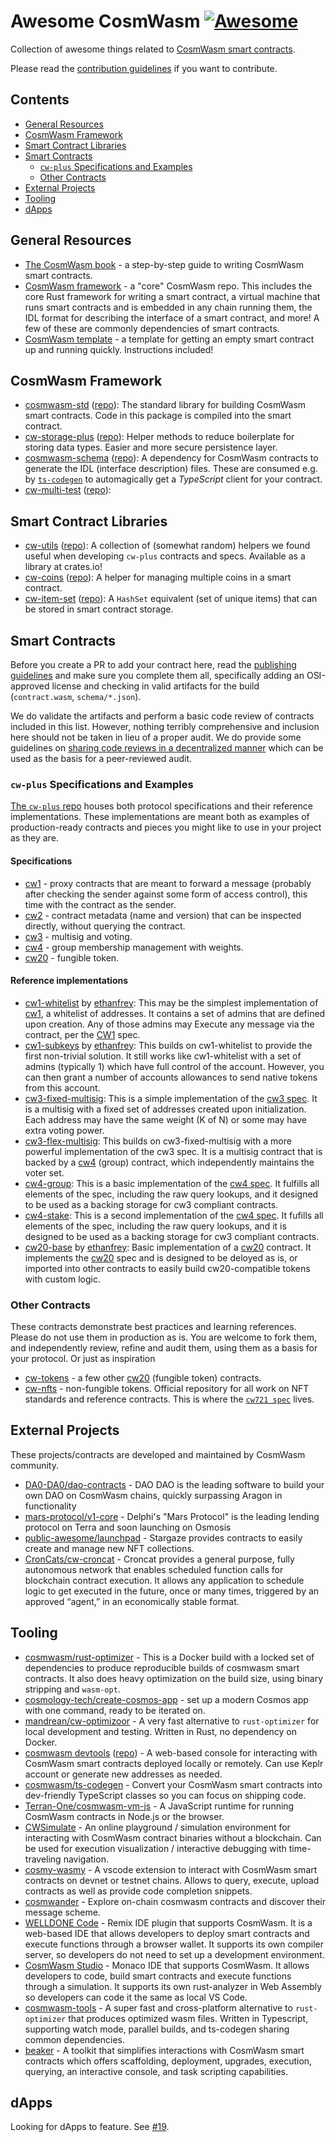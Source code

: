 # Awesome CosmWasm [![Awesome](https://awesome.re/badge.svg)](https://awesome.re)

Collection of awesome things related to
[CosmWasm smart contracts](https://www.cosmwasm.com).

Please read the [contribution guidelines](CONTRIBUTING.md) if you want to
contribute.

## Contents

- [General Resources](#general-resources)
- [CosmWasm Framework](#cosmwasm-framework)
- [Smart Contract Libraries](#smart-contract-libraries)
- [Smart Contracts](#smart-contracts)
  - [`cw-plus` Specifications and Examples](#cw-plus-specifications-and-examples)
  - [Other Contracts](#other-contracts)
- [External Projects](#external-projects)
- [Tooling](#tooling)
- [dApps](#dapps)

## General Resources

- [The CosmWasm book](https://book.cosmwasm.com/) - a step-by-step guide to
  writing CosmWasm smart contracts.
- [CosmWasm framework](https://github.com/CosmWasm/cosmwasm) - a "core" CosmWasm
  repo. This includes the core Rust framework for writing a smart contract, a
  virtual machine that runs smart contracts and is embedded in any chain running
  them, the IDL format for describing the interface of a smart contract, and
  more! A few of these are commonly dependencies of smart contracts.
- [CosmWasm template](https://github.com/CosmWasm/cw-template) - a template for
  getting an empty smart contract up and running quickly. Instructions included!

## CosmWasm Framework

- [cosmwasm-std](https://crates.io/crates/cosmwasm-std)
  ([repo](https://github.com/CosmWasm/cosmwasm/tree/master/packages/std)): The
  standard library for building CosmWasm smart contracts. Code in this package
  is compiled into the smart contract.
- [cw-storage-plus](https://crates.io/crates/cw-storage-plus)
  ([repo](https://github.com/CosmWasm/cw-storage-plus)): Helper methods to
  reduce boilerplate for storing data types. Easier and more secure persistence
  layer.
- [cosmwasm-schema](https://crates.io/crates/cosmwasm-schema)
  ([repo](https://github.com/CosmWasm/cosmwasm/tree/master/packages/schema)): A
  dependency for CosmWasm contracts to generate the IDL (interface description)
  files. These are consumed e.g. by
  [`ts-codegen`](https://github.com/CosmWasm/ts-codegen) to automagically get a
  _TypeScript_ client for your contract.
- [cw-multi-test](https://crates.io/crates/cw-multi-test)
  ([repo](https://github.com/CosmWasm/cw-multi-test)):

## Smart Contract Libraries

- [cw-utils](https://crates.io/crates/cw-utils)
  ([repo](https://github.com/CosmWasm/cw-utils)): A collection of (somewhat
  random) helpers we found useful when developing `cw-plus` contracts and specs.
  Available as a library at crates.io!
- [cw-coins](https://crates.io/crates/cw-coins)
  ([repo](https://github.com/steak-enjoyers/cw-plus-plus)): A helper for
  managing multiple coins in a smart contract.
- [cw-item-set](https://crates.io/crates/cw-item-set)
  ([repo](https://github.com/steak-enjoyers/cw-plus-plus)): A `HashSet`
  equivalent (set of unique items) that can be stored in smart contract storage.

## Smart Contracts

Before you create a PR to add your contract here, read the
[publishing guidelines](https://github.com/confio/cosmwasm-template/blob/master/Publishing.md)
and make sure you complete them all, specifically adding an OSI-approved license
and checking in valid artifacts for the build (`contract.wasm`,
`schema/*.json`).

We do validate the artifacts and perform a basic code review of contracts
included in this list. However, nothing terribly comprehensive and inclusion
here should not be taken in lieu of a proper audit. We do provide some
guidelines on
[sharing code reviews in a decentralized manner](https://github.com/confio/cosmwasm-template/blob/master/Importing.md)
which can be used as the basis for a peer-reviewed audit.

### `cw-plus` Specifications and Examples

[The `cw-plus` repo](https://github.com/CosmWasm/cosmwasm-plus) houses both
protocol specifications and their reference implementations. These
implementations are meant both as examples of production-ready contracts and
pieces you might like to use in your project as they are.

#### Specifications

- [cw1](https://github.com/CosmWasm/cosmwasm-plus/tree/master/packages/cw1) -
  proxy contracts that are meant to forward a message (probably after checking
  the sender against some form of access control), this time with the contract
  as the sender.
- [cw2](https://github.com/CosmWasm/cw-plus/tree/main/packages/cw2) - contract
  metadata (name and version) that can be inspected directly, without querying
  the contract.
- [cw3](https://github.com/CosmWasm/cosmwasm-plus/blob/master/packages/cw4/README.md) -
  multisig and voting.
- [cw4](https://github.com/CosmWasm/cosmwasm-plus/blob/master/packages/cw4/README.md) -
  group membership management with weights.
- [cw20](https://github.com/CosmWasm/cosmwasm-plus/tree/master/packages/cw20) -
  fungible token.

#### Reference implementations

- [cw1-whitelist](https://github.com/CosmWasm/cosmwasm-plus/tree/master/contracts/cw1-whitelist)
  by [ethanfrey](https://github.com/ethanfrey): This may be the simplest
  implementation of
  [cw1](https://github.com/CosmWasm/cosmwasm-plus/tree/master/packages/cw1), a
  whitelist of addresses. It contains a set of admins that are defined upon
  creation. Any of those admins may Execute any message via the contract, per
  the [CW1](https://github.com/CosmWasm/cosmwasm-plus/tree/master/packages/cw1)
  spec.
- [cw1-subkeys](https://github.com/CosmWasm/cosmwasm-plus/tree/master/contracts/cw1-subkeys)
  by [ethanfrey](https://github.com/ethanfrey): This builds on cw1-whitelist to
  provide the first non-trivial solution. It still works like cw1-whitelist with
  a set of admins (typically 1) which have full control of the account. However,
  you can then grant a number of accounts allowances to send native tokens from
  this account.
- [cw3-fixed-multisig](https://github.com/CosmWasm/cosmwasm-plus/tree/master/contracts/cw3-fixed-multisig):
  This is a simple implementation of the
  [cw3 spec](https://github.com/CosmWasm/cosmwasm-plus/blob/master/packages/cw4/README.md).
  It is a multisig with a fixed set of addresses created upon initialization.
  Each address may have the same weight (K of N) or some may have extra voting
  power.
- [cw3-flex-multisig](https://github.com/CosmWasm/cosmwasm-plus/tree/master/contracts/cw3-flex-multisig):
  This builds on cw3-fixed-multisig with a more powerful implementation of the
  cw3 spec. It is a multisig contract that is backed by a
  [cw4](https://github.com/CosmWasm/cosmwasm-plus/tree/master/packages/cw4)
  (group) contract, which independently maintains the voter set.
- [cw4-group](https://github.com/CosmWasm/cosmwasm-plus/tree/master/contracts/cw4-group):
  This is a basic implementation of the
  [cw4 spec](https://github.com/CosmWasm/cosmwasm-plus/blob/master/packages/cw4/README.md).
  It fulfills all elements of the spec, including the raw query lookups, and it
  designed to be used as a backing storage for cw3 compliant contracts.
- [cw4-stake](https://github.com/CosmWasm/cosmwasm-plus/tree/master/contracts/cw4-stake):
  This is a second implementation of the
  [cw4 spec](https://github.com/CosmWasm/cosmwasm-plus/blob/master/packages/cw4/README.md).
  It fufills all elements of the spec, including the raw query lookups, and it
  is designed to be used as a backing storage for cw3 compliant contracts.
- [cw20-base](https://github.com/CosmWasm/cosmwasm-plus/tree/master/contracts/cw20-base)
  by [ethanfrey](https://github.com/ethanfrey): Basic implementation of a
  [cw20](https://github.com/CosmWasm/cosmwasm-plus/tree/master/packages/cw20)
  contract. It implements the
  [cw20](https://github.com/CosmWasm/cosmwasm-plus/blob/master/packages/cw20/README.md)
  spec and is designed to be deloyed as is, or imported into other contracts to
  easily build cw20-compatible tokens with custom logic.

### Other Contracts

These contracts demonstrate best practices and learning references. Please do
not use them in production as is. You are welcome to fork them, and
independently review, refine and audit them, using them as a basis for your
protocol. Or just as inspiration

- [cw-tokens](https://github.com/CosmWasm/cw-tokens) - a few other
  [cw20](https://github.com/CosmWasm/cosmwasm-plus/tree/master/packages/cw20)
  (fungible token) contracts.
- [cw-nfts](https://github.com/CosmWasm/cw-nfts) - non-fungible tokens. Official
  repository for all work on NFT standards and reference contracts. This is
  where the
  [`cw721 spec`](https://github.com/CosmWasm/cw-nfts/tree/main/packages/cw721)
  lives.

## External Projects

These projects/contracts are developed and maintained by CosmWasm community.

- [DA0-DA0/dao-contracts](https://github.com/DA0-DA0/dao-contracts) - DAO DAO is
  the leading software to build your own DAO on CosmWasm chains, quickly
  surpassing Aragon in functionality
- [mars-protocol/v1-core](https://github.com/mars-protocol/v1-core) - Delphi's
  "Mars Protocol" is the leading lending protocol on Terra and soon launching on
  Osmosis
- [public-awesome/launchpad](https://github.com/public-awesome/launchpad) -
  Stargaze provides contracts to easily create and manage new NFT collections.
- [CronCats/cw-croncat](https://github.com/CronCats/cw-croncat) - Croncat provides a general purpose, 
  fully autonomous network that enables scheduled function calls for blockchain contract execution. 
  It allows any application to schedule logic to get executed in the future, once or many times, 
  triggered by an approved “agent,” in an economically stable format.

## Tooling

- [cosmwasm/rust-optimizer](https://github.com/CosmWasm/rust-optimizer) - This is
  a Docker build with a locked set of dependencies to produce reproducible
  builds of cosmwasm smart contracts. It also does heavy optimization on the
  build size, using binary stripping and `wasm-opt`.
- [cosmology-tech/create-cosmos-app](https://github.com/cosmology-tech/create-cosmos-app) -
  set up a modern Cosmos app with one command, ready to be iterated on.
- [mandrean/cw-optimizoor](https://github.com/mandrean/cw-optimizoor) - A very
  fast alternative to `rust-optimizer` for local development and testing.
  Written in Rust, no dependency on Docker.
- [cosmwasm devtools](https://cosmwasm.tools/)
  ([repo](https://github.com/aswever/cosmwasm-devtools)) -  A web-based console
  for interacting with CosmWasm smart contracts deployed locally or remotely.
  Can use Keplr account or generate new addresses as needed.
- [cosmwasm/ts-codegen](https://github.com/CosmWasm/ts-codegen) - Convert your CosmWasm smart contracts into dev-friendly TypeScript classes so you can focus on shipping code.
- [Terran-One/cosmwasm-vm-js](https://github.com/terran-one/cosmwasm-vm-js) - A JavaScript runtime for running CosmWasm contracts in Node.js or the browser.
- [CWSimulate](https://cwsimulate.terran.one) - An online playground / simulation environment for interacting with CosmWasm contract binaries without a blockchain. Can be used for execution visualization / interactive debugging with time-traveling navigation.
- [cosmy-wasmy](https://marketplace.visualstudio.com/items?itemName=spoorthi.cosmy-wasmy) - A vscode extension to interact with CosmWasm smart contracts on devnet or testnet chains. Allows to query, execute, upload contracts as well as provide code completion snippets. 
- [cosmwander](https://cosmwander.xyz) - Explore on-chain cosmwasm contracts and discover their message scheme. 
- [WELLDONE Code](https://docs.welldonestudio.io/code/getting-started) - Remix IDE plugin that supports CosmWasm. It is a web-based IDE that allows developers to deploy smart contracts and execute functions through a browser wallet. It supports its own compiler server, so developers do not need to set up a development environment.
- [CosmWasm Studio](https://github.com/oraichain/smart-studio) - Monaco IDE that supports CosmWasm. It allows developers to code, build smart contracts and execute functions through a simulation. It supports its own rust-analyzer in Web Assembly so developers can code it the same as local VS Code.
- [cosmwasm-tools](https://github.com/oraichain/cosmwasm-tools) - A super
  fast and cross-platform alternative to `rust-optimizer` that produces optimized wasm files.
  Written in Typescript, supporting watch mode, parallel builds, and ts-codegen sharing common dependencies.
- [beaker](https://github.com/osmosis-labs/beaker) - A toolkit that simplifies interactions with CosmWasm smart contracts which offers scaffolding, deployment, upgrades, execution, querying, an interactive console, and task scripting capabilities.
 
## dApps

Looking for dApps to feature. See
[#19](https://github.com/CosmWasm/cw-awesome/issues/19).
